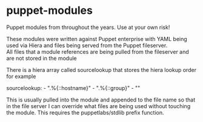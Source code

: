 puppet-modules
=======

Puppet modules from throughout the years.  Use at your own risk!

These modules were written against Puppet enterprise with YAML being used via Hiera and files being served from the Puppet fileserver.  
All files that a module references are being pulled from the fileserver and are not stored in the module

There is a hiera array called sourcelookup that stores the hiera lookup order for example

sourcelookup:
                  - ".%{::hostname}"
                  - ".%{::group}"
                  - ""

This is usually pulled into the module and appended to the file name so that in the file server I can override what files are being used
without touching the module.  This requires the puppetlabs/stdlib prefix function.


